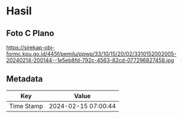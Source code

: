 # Hasil

## Foto C Plano

https://sirekap-obj-formc.kpu.go.id/445f/pemilu/ppwp/33/10/15/20/02/3310152002005-20240214-200144--1e5eb8fd-792c-4563-82cd-077296827458.jpg


## Metadata

| Key        | Value               |
| ---------- | ------------------- |
| Time Stamp | 2024-02-15 07:00:44 |



